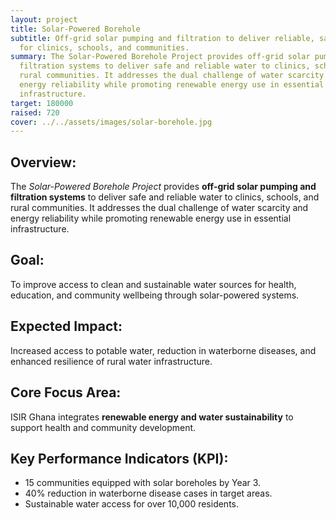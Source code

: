 ```yaml
---
layout: project
title: Solar-Powered Borehole
subtitle: Off-grid solar pumping and filtration to deliver reliable, safe water
  for clinics, schools, and communities.
summary: The Solar-Powered Borehole Project provides off-grid solar pumping and
  filtration systems to deliver safe and reliable water to clinics, schools, and
  rural communities. It addresses the dual challenge of water scarcity and
  energy reliability while promoting renewable energy use in essential
  infrastructure.
target: 180000
raised: 720
cover: ../../assets/images/solar-borehole.jpg
---
```



## **Overview:**

The *Solar-Powered Borehole Project* provides **off-grid solar pumping and filtration systems** to deliver safe and reliable water to clinics, schools, and rural communities. It addresses the dual challenge of water scarcity and energy reliability while promoting renewable energy use in essential infrastructure.

## **Goal:**

To improve access to clean and sustainable water sources for health, education, and community wellbeing through solar-powered systems.

## **Expected Impact:**

Increased access to potable water, reduction in waterborne diseases, and enhanced resilience of rural water infrastructure.

## **Core Focus Area:**

ISIR Ghana integrates **renewable energy and water sustainability** to support health and community development.

## **Key Performance Indicators (KPI):**

* 15 communities equipped with solar boreholes by Year 3.
* 40% reduction in waterborne disease cases in target areas.
* Sustainable water access for over 10,000 residents.
